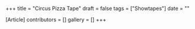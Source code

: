 +++
title = "Circus Pizza Tape"
draft = false
tags = ["Showtapes"]
date = ""

[Article]
contributors = []
gallery = []
+++